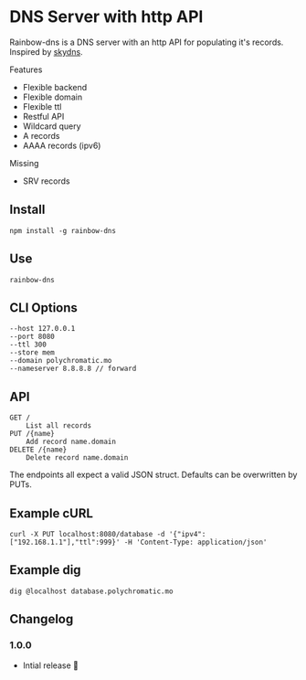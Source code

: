 # DNS Server with http API

Rainbow-dns is a DNS server with an http API for populating it's records. Inspired by [skydns](https://github.com/skynetservices/skydns).

Features

* Flexible backend
* Flexible domain
* Flexible ttl
* Restful API
* Wildcard query
* A records
* AAAA records (ipv6)

Missing

* SRV records

## Install

    npm install -g rainbow-dns

## Use

    rainbow-dns

## CLI Options

    --host 127.0.0.1
    --port 8080
    --ttl 300
    --store mem
    --domain polychromatic.mo
    --nameserver 8.8.8.8 // forward

## API

    GET /
        List all records
    PUT /{name}
        Add record name.domain
    DELETE /{name}
        Delete record name.domain

The endpoints all expect a valid JSON struct. Defaults can be overwritten by PUTs.

## Example cURL

    curl -X PUT localhost:8080/database -d '{"ipv4":["192.168.1.1"],"ttl":999}' -H 'Content-Type: application/json'

## Example dig

    dig @localhost database.polychromatic.mo

## Changelog

### 1.0.0

* Intial release :tada:
